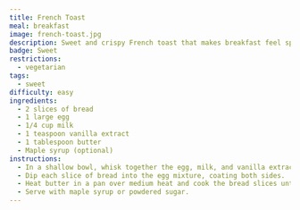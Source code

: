 ```yaml
---
title: French Toast
meal: breakfast
image: french-toast.jpg
description: Sweet and crispy French toast that makes breakfast feel special.
badge: Sweet
restrictions:
  - vegetarian
tags:
  - sweet
difficulty: easy
ingredients:
  - 2 slices of bread
  - 1 large egg
  - 1/4 cup milk
  - 1 teaspoon vanilla extract
  - 1 tablespoon butter
  - Maple syrup (optional)
instructions:
  - In a shallow bowl, whisk together the egg, milk, and vanilla extract.
  - Dip each slice of bread into the egg mixture, coating both sides.
  - Heat butter in a pan over medium heat and cook the bread slices until golden brown on both sides.
  - Serve with maple syrup or powdered sugar.
---
```

